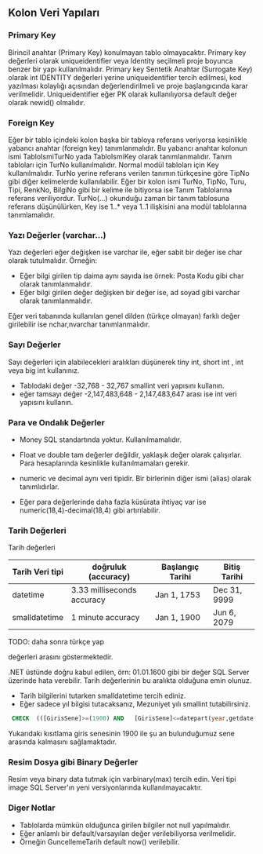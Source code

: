 ## Kolon Veri Yapıları

### Primary Key

Birincil anahtar (Primary Key) konulmayan tablo olmayacaktır.
Primary key değerleri olarak uniqueidentifier veya Identity seçilmeli proje boyunca benzer bir yapı kullanılmalıdır.
Primary key Sentetik Anahtar (Surrogate Key) olarak int IDENTITY değerleri yerine uniqueidentifier tercih edilmesi, kod yazılması kolaylığı açısından değerlendirilmeli ve proje başlangıcında karar verilmelidir.
Uniqueidentifier eğer PK olarak kullanılıyorsa default değer olarak newid() olmalıdır.

### Foreign Key

Eğer bir tablo içindeki kolon başka bir tabloya referans veriyorsa kesinlikle yabancı anahtar (foreign key) tanımlanmalıdır.
Bu yabancı anahtar kolonun ismi TabloIsmiTurNo yada TabloIsmiKey olarak tanımlanmalıdır.
Tanım tabloları için TurNo kullanılmalıdır.
Normal modül tabloları için Key kullanılmalıdır.
TurNo yerine referans verilen tanımın türkçesine göre TipNo gibi diğer kelimelerde kullanılabilir.
Eğer bir kolon ismi TurNo, TipNo, Turu, Tipi, RenkNo, BilgiNo gibi bir kelime ile bitiyorsa ise Tanım Tablolarına referans veriliyordur.
TurNo(...) okunduğu zaman bir tanım tablosuna referans düşünülürken, Key ise 1..* veya 1..1 ilişkisini ana modül tablolarına tanımlamalıdır.

### Yazı Değerler (varchar...)

Yazı değerleri eğer değişken ise varchar ile, eğer sabit bir değer ise char olarak tutulmalıdır. 
Örneğin:

- Eğer bilgi girilen tip daima aynı sayıda ise örnek: Posta Kodu gibi char olarak tanımlanmalıdır.
- Eğer bilgi girilen değer değişken bir değer ise, ad soyad gibi varchar olarak tanımlanmalıdır.

Eğer veri tabanında kullanılan genel dilden (türkçe olmayan) farklı değer girilebilir ise nchar,nvarchar tanımlanmalıdır.

### Sayı Değerler

Sayı değerleri için alabilecekleri aralıkları düşünerek tiny int, short int , int veya big int kullanınız. 

-   Tablodaki değer  -32,768 - 32,767   smallint veri yapısını kullanın.
-   eğer tamsayı değer  -2,147,483,648 - 2,147,483,647 arası ise int veri yapısını kullanın.

### Para ve Ondalık Değerler

-  Money SQL standartında yoktur. Kullanılmamalıdır. 
-  Float ve double tam değerler değildir, yaklaşık değer olarak çalışırlar. 
Para hesaplarında kesinlikle kullanılmamaları gerekir.

- numeric ve  decimal aynı veri tipidir.
Bir birlerinin diğer ismi (alias) olarak tanımlıdırlar. 

- Eğer para değerlerinde daha fazla küsürata ihtiyaç var ise  numeric(18,4)-decimal(18,4) gibi artırılabilir. 

### Tarih Değerleri

Tarih değerleri 	

|Tarih Veri tipi |doğruluk (accuracy)|  Başlangıç Tarihi | Bitiş Tarihi  |
|---|---|---|---|
|datetime|3.33 milliseconds accuracy   | Jan 1, 1753  | Dec 31, 9999  |
|smalldatetime| 1 minute accuracy  | Jan 1, 1900  | Jun 6, 2079  |

TODO: daha sonra türkçe yap

değerleri arasını göstermektedir. 

.NET üstünde doğru kabul edilen,  örn: 01.01.1600 gibi bir değer SQL Server üzerinde hata verebilir.
Tarih değerlerinin bu aralıkta olduğuna emin olunuz.

- Tarih bilgilerini tutarken smalldatetime tercih ediniz. 			
- Eğer sadece yıl bilgisi tutacaksanız, Mezuniyet yılı smallint tutabilirsiniz. 

```sql
 CHECK  (([GirisSene]>=(1900) AND   [GirisSene]<=datepart(year,getdate()))) 
```
Yukarıdakı kısıtlama giris senesinin 1900 ile şu an bulunduğumuz sene arasında kalmasını sağlamaktadır.


### Resim Dosya gibi Binary Değerler

Resim veya binary data tutmak için varbinary(max) tercih edin. 
Veri tipi image SQL Server'ın yeni versiyonlarında kullanılmayacaktır.
 
### Diger Notlar


-   Tablolarda mümkün olduğunca girilen bilgiler not null yapılmalıdır.
-   Eğer anlamlı bir default/varsayılan değer verilebiliyorsa verilmelidir. 
- Örneğin GuncellemeTarih default now() verilebilir.

